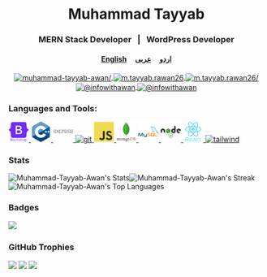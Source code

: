 <h1 align="center">Muhammad Tayyab</h1>
<h3 align="center">MERN Stack Developer&nbsp;&nbsp;&nbsp;|&nbsp;&nbsp;&nbsp;WordPress Developer</h3>
<h4 align="center">
<a href="/README.md">English</a>
&nbsp;&nbsp;&nbsp;
<a href="/README-UR.md">اردو</a>
&nbsp;&nbsp;&nbsp;
<a href="/README-AR.md">عربی</a>
</h4>

<p align="center">
<a href="https://www.linkedin.com/in/muhammad-tayyab-awan/" target="blank">
<img align="center" src="https://raw.githubusercontent.com/rahuldkjain/github-profile-readme-generator/master/src/images/icons/Social/linked-in-alt.svg" alt="muhammad-tayyab-awan/" height="30" width="40" />
</a>
<a href="https://fb.com/infowithawan" target="blank">
<img align="center" src="https://raw.githubusercontent.com/rahuldkjain/github-profile-readme-generator/master/src/images/icons/Social/facebook.svg" alt="m.tayyab.rawan26" height="30" width="40" />
</a>
<a href="https://www.instagram.com/infowithawan/" target="blank">
<img align="center" src="https://raw.githubusercontent.com/rahuldkjain/github-profile-readme-generator/master/src/images/icons/Social/instagram.svg" alt="m.tayyab.rawan26/" height="30" width="40" />
</a>
<a href="https://www.youtube.com/@infowithawan" target="blank">
<img align="center" src="https://raw.githubusercontent.com/rahuldkjain/github-profile-readme-generator/master/src/images/icons/Social/youtube.svg" alt="@infowithawan" height="30" width="40" />
</a>
<a href="https://x.com/m_tayyabrAwan26" target="blank">
<img align="center" src="https://raw.githubusercontent.com/rahuldkjain/github-profile-readme-generator/master/src/images/icons/Social/twitter.svg" alt="@infowithawan" height="30" width="40" />
</a>
</p>

<h3 align="left">Languages and Tools:</h3>
<p align="left"> <a href="https://getbootstrap.com" target="_blank" rel="noreferrer"> <img src="https://raw.githubusercontent.com/devicons/devicon/master/icons/bootstrap/bootstrap-plain-wordmark.svg" alt="bootstrap" width="40" height="40"/> </a> <a href="https://www.w3schools.com/cpp/" target="_blank" rel="noreferrer"> <img src="https://raw.githubusercontent.com/devicons/devicon/master/icons/cplusplus/cplusplus-original.svg" alt="cplusplus" width="40" height="40"/> </a> <a href="https://expressjs.com" target="_blank" rel="noreferrer"> <img src="https://raw.githubusercontent.com/devicons/devicon/master/icons/express/express-original-wordmark.svg" alt="express" width="40" height="40"/> </a> <a href="https://git-scm.com/" target="_blank" rel="noreferrer"> <img src="https://www.vectorlogo.zone/logos/git-scm/git-scm-icon.svg" alt="git" width="40" height="40"/> </a> <a href="https://developer.mozilla.org/en-US/docs/Web/JavaScript" target="_blank" rel="noreferrer"> <img src="https://raw.githubusercontent.com/devicons/devicon/master/icons/javascript/javascript-original.svg" alt="javascript" width="40" height="40"/> </a> <a href="https://www.mongodb.com/" target="_blank" rel="noreferrer"> <img src="https://raw.githubusercontent.com/devicons/devicon/master/icons/mongodb/mongodb-original-wordmark.svg" alt="mongodb" width="40" height="40"/> </a> <a href="https://www.mysql.com/" target="_blank" rel="noreferrer"> <img src="https://raw.githubusercontent.com/devicons/devicon/master/icons/mysql/mysql-original-wordmark.svg" alt="mysql" width="40" height="40"/> </a> <a href="https://nodejs.org" target="_blank" rel="noreferrer"> <img src="https://raw.githubusercontent.com/devicons/devicon/master/icons/nodejs/nodejs-original-wordmark.svg" alt="nodejs" width="40" height="40"/> </a> <a href="https://reactjs.org/" target="_blank" rel="noreferrer"> <img src="https://raw.githubusercontent.com/devicons/devicon/master/icons/react/react-original-wordmark.svg" alt="react" width="40" height="40"/> </a> <a href="https://tailwindcss.com/" target="_blank" rel="noreferrer"> <img src="https://www.vectorlogo.zone/logos/tailwindcss/tailwindcss-icon.svg" alt="tailwind" width="40" height="40"/> </a> </p>
<h3  align="left">Stats</h3>
<img alt="Muhammad-Tayyab-Awan's Stats" src="https://github-readme-stats.vercel.app/api?username=Muhammad-Tayyab-Awan&theme=react&show_icons=true&hide_border=true&count_private=true" /><img alt="Muhammad-Tayyab-Awan's Streak" src="https://github-readme-streak-stats.herokuapp.com/?user=Muhammad-Tayyab-Awan&theme=react&hide_border=true"/>
<img alt="Muhammad-Tayyab-Awan's Top Languages" src="https://github-readme-stats.vercel.app/api/top-langs/?username=Muhammad-Tayyab-Awan&theme=react&show_icons=true&hide_border=true&layout=compact" />
<h3 align="left">
  Badges
</h3>
  <a href="https://user-badge.committers.top/pakistan/Muhammad-Tayyab-Awan"><img src="https://user-badge.committers.top/pakistan/Muhammad-Tayyab-Awan.svg" /></a>
  
<h3>GitHub Trophies</h3>
<img src="https://github-trophies.vercel.app/?username=Muhammad-Tayyab-Awan&theme=radical&no-frame=false&no-bg=false&margin-w=4" />
<img src="https://github-readme-activity-graph.vercel.app/graph?username=Muhammad-Tayyab-Awan&bg_color=000105&color=ffffff&line=37a939&point=0e7500&area=true&hide_border=true"/>
<img src="https://holopin.me/muhammadtayyabawan"/>
